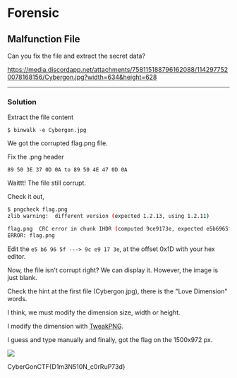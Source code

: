 ﻿# Forensic


## Malfunction File

Can you fix the file and extract the secret data?

https://media.discordapp.net/attachments/758115188796162088/1142977520078168156/Cybergon.jpg?width=634&height=628

---

### Solution

Extract the file content

`$ binwalk -e Cybergon.jpg`

We got the corrupted flag.png file.

Fix the .png header

`89 50 3E 37 0D 0A to 89 50 4E 47 0D 0A`

Waittt! The file still corrupt.

Check it out,

```bash
$ pngcheck flag.png
zlib warning:  different version (expected 1.2.13, using 1.2.11)

flag.png  CRC error in chunk IHDR (computed 9ce9173e, expected e5b6965f)
ERROR: flag.png
```

Edit the `e5 b6 96 5f ---> 9c e9 17 3e`, at the offset 0x1D with your hex editor.

Now, the file isn't corrupt right? We can display it. However, the image is just blank.

Check the hint at the first file (Cybergon.jpg), there is the "Love Dimension" words.

I think, we must modify the dimension size, width or height.

I modify the dimension with [TweakPNG](https://entropymine.com/jason/tweakpng/).

I guess and type manually and finally, got the flag on the 1500x972 px.

![](https://media.discordapp.net/attachments/758115188796162088/1142981027065774251/newflag.png?width=1648&height=1068)


CyberGonCTF{D1m3N510N_c0rRuP73d}